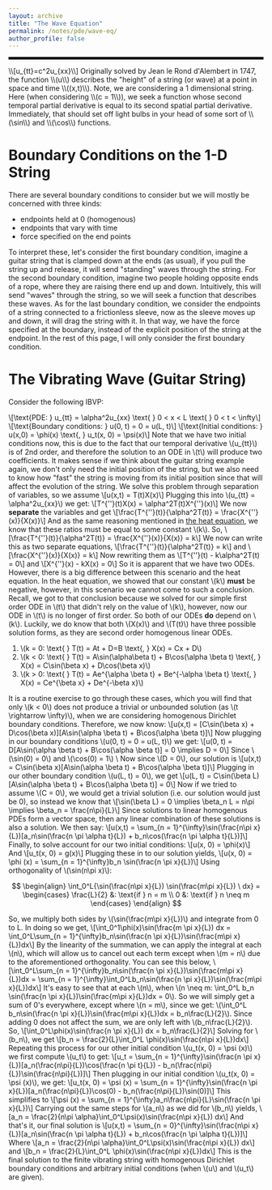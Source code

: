 ```yaml
---
layout: archive
title: "The Wave Equation"
permalink: /notes/pde/wave-eq/
author_profile: false
---
```

<hr style="border: 2px solid black;">
\\[u_{tt}=c^2u_{xx}\\]
Originally solved by Jean le Rond d'Alembert in 1747, the function \\(u\\) describes the "height" of a string (or wave) at a point in space and time \\((x,t)\\). Note, we are considering a 1 dimensional string. Here (when considering \\(c = 1\\)), we seek a function whose second temporal partial derivative is equal to its second spatial partial derivative. Immediately, that should set off light bulbs in your head of some sort of  \\(\sin\\) and \\(\cos\\) functions.

Boundary Conditions on the 1-D String
===
There are several boundary conditions to consider but we will mostly be concerned with three kinds:
 - endpoints held at 0 (homogenous)
 - endpoints that vary with time
 - force specified on the end points

To interpret these, let's consider the first boundary condition, imagine a guitar string that is clamped down at the ends (as usual), if you pull the string up and release, it will send "standing" waves through the string. For the second boundary condition, imagine two people holding opposite ends of a rope, where they are raising there end up and down. Intuitively, this will send "waves" through the string, so we will seek a function that describes these waves. As for the last boundary condition, we consider the endpoints of a string connected to a frictionless sleeve, now as the sleeve moves up and down, it will drag the string with it. In that way, we have the force specified at the boundary, instead of the explicit position of the string at the endpoint. In the rest of this page, I will only consider the first boundary condition.

The Vibrating Wave (Guitar String)
===
Consider the following IBVP:

\\[\text{PDE:  } u_{tt} = \alpha^2u_{xx} \text{     } 0 < x < L  \text{   } 0 < t < \infty\\]
\\[\text{Boundary conditions:  } u(0, t) = 0 = u(L, t)\\]
\\[\text{Initial conditions:  } u(x,0) = \phi(x) \text{,   }  u_t(x, 0) = \psi(x)\\]
Note that we have two initial conditions now, this is due to the fact that our temporal derivative \\(u_{tt}\\) is of 2nd order, and therefore the solution to an ODE in \\(t\\) will produce two coefficients. It makes sense if we think about the guitar string example again, we don't only need the initial position of the string, but we also need to know how "fast" the string is moving from its initial position since that will affect the evolution of the string. We solve this problem through separation of variables, so we assume
\\[u(x,t) = T(t)X(x)\\]
Plugging this into \\(u_{tt} = \alpha^2u_{xx}\\) we get:
\\[T^{\''}(t)X(x) = \alpha^2T(t)X^{\''}(x)\\]
We now **separate** the variables and get
\\[\frac{T^{\''}(t)}{\alpha^2T(t)} = \frac{X^{\''}(x)}{X(x)}\\]
And as the same reasoning mentioned in [the heat equation](heatequation.md), we know that these ratios must be equal to some constant \\(k\\). So,
\\[\frac{T^{\''}(t)}{\alpha^2T(t)} = \frac{X^{\''}(x)}{X(x)} = k\\]
We now can write this as two separate equations,
\\[\frac{T^{\''}(t)}{\alpha^2T(t)} = k\\]
and
\\[\frac{X^{\''}(x)}{X(x)} = k\\]
Now rewriting them as
\\[T^{\''}(t) - k\alpha^2T(t) = 0\\]
and 
\\[X^{\''}(x) - kX(x) = 0\\]
So it is apparent that we have two ODEs. However, there is a big difference between this scenario and the heat equation. In the heat equation, we showed that our constant \\(k\\) **must** be negative, however, in this scenario we cannot come to such a conclusion. Recall, we got to that conclusion because we solved for our simple first order ODE in \\(t\\) that didn't rely on the value of \\(k\\), however, now our ODE in \\(t\\) is no longer of first order. So both of our ODEs **do** depend on \\(k\\). Luckily, we do know that both \\(X(x)\\) and \\(T(t)\\) have three possible solution forms, as they are second order homogenous linear ODEs.

1. \\(k = 0: \text{ } T(t) = At + D=B \text{,   } X(x) = Cx + D\\)
2. \\(k < 0: \text{ } T(t) = A\sin(\alpha\beta t) + B\cos(\alpha \beta t) \text{,     } X(x) = C\sin(\beta x) + D\cos(\beta x)\\)
3. \\(k > 0: \text{ } T(t) = Ae^{\alpha \beta t} + Be^{-\alpha \beta t} \text{,     } X(x) = Ce^{\beta x} + De^{-\beta x}\\)

It is a routine exercise to go through these cases, which you will find that only \\(k < 0\\) does not produce a trivial or unbounded solution (as \\(t \rightarrow \infty)\\), when we are considering homogenous Dirichlet boundary conditions. Therefore, we now know:
\\[u(x,t) = \[C\sin(\beta x) + D\cos(\beta x)\]\[A\sin(\alpha \beta t) + B\cos(\alpha \beta t)\]\\]
Now plugging in our boundary conditions \\(u(0, t) = 0 = u(L, t)\\) we get:
\\[u(0, t) = D\[A\sin(\alpha \beta t) + B\cos(\alpha \beta t)\] = 0 \implies D = 0\\]
Since \\(\sin(0) = 0\\) and \\(\cos(0) = 1\\) \\
Now since \\(D = 0\\),  our solution is
\\[u(x,t) = C\sin(\beta x)\[A\sin(\alpha \beta t) + B\cos(\alpha \beta t)\]\\]
Plugging in our other boundary condition \\(u(L, t) = 0\\), we get
\\[u(L, t) = C\sin(\beta L)\[A\sin(\alpha \beta t) + B\cos(\alpha \beta t)\] = 0\\]
Now if we tried to assume \\(C = 0\\), we would get a trivial solution (i.e. our solution would just be 0), so instead we know that \\[\sin(\beta L) = 0 \implies \beta_n L = n\pi \implies \beta_n = \frac{n\pi}{L}\\]
Since solutions to linear homogenous PDEs form a vector space, then any linear combination of these solutions is also a solution. We then say:
\\[u(x,t) = \sum_{n = 1}^{\infty}\sin(\frac{n\pi x}{L})\[a_n\sin(\frac{n \pi \alpha t}{L}) + b_n\cos(\frac{n \pi \alpha t}{L})\]\\]
Finally, to solve account for our two initial conditions:
\\[u(x, 0) = \phi(x)\\]
And
\\[u_t(x, 0) = g(x)\\]
Plugging these in to our solution yields, 
\\[u(x, 0) = \phi (x) = \sum_{n = 1}^{\infty}b_n \sin(\frac{n \pi x}{L})\\]
Using orthogonality of \\(\sin(n\pi x)\\):

<div style="text-align: center;">
$$
\begin{align}
\int_0^L{\sin(\frac{n\pi x}{L}) \sin(\frac{m\pi x}{L}) \ dx} = 
\begin{cases}
\frac{L}{2} &: \text{if } n = m \\
0 &: \text{if } n \neq m
\end{cases} 
\end{align}
$$
</div>

So, we multiply both sides by \\(\sin(\frac{m\pi x}{L})\\) and integrate from 0 to L. In doing so we get, 
\\[\int_0^1\phi(x)\sin(\frac{m \pi x}{L}) dx = \int_0^L\sum_{n = 1}^{\infty}b_n\sin(\frac{n \pi x}{L})\sin(\frac{m\pi x}{L})dx\\]
By the linearity of the summation, we can apply the integral at each \\(n\\), which will allow us to cancel out each term except when \\(m = n\\) due to the aforementioned orthogonality. You can see this below,
\\[\int_0^L\sum_{n = 1}^{\infty}b_n\sin(\frac{n \pi x}{L})\sin(\frac{m\pi x}{L})dx = \sum_{n = 1}^{\infty}\int_0^Lb_n\sin(\frac{n \pi x}{L})\sin(\frac{m\pi x}{L})dx\\]
It's easy to see that at each \\(n\\), when \\(n \neq m: \int_0^L b_n \sin(\frac{n \pi x}{L})\sin(\frac{m\pi x}{L})dx = 0\\). So we will simply get a sum of 0's everywhere, except where \\(n = m\\), since we get: \\(\int_0^L b_n\sin(\frac{n \pi x}{L})\sin(\frac{m\pi x}{L})dx = b_n\frac{L}{2}\\). Since adding 0 does not affect the sum, we are only left with  \\(b_n\frac{L}{2}\\). So,
\\[\int_0^L\phi(x)\sin(\frac{n \pi x}{L}) dx = b_n\frac{L}{2}\\]
Solving for \\(b_n\\), we get
\\[b_n = \frac{2}{L}\int_0^L \phi(x)\sin(\frac{n\pi x}{L})dx\\]
Repeating this process for our other initial condition \\(u_t(x, 0) = \psi (x)\\) we first compute \\(u_t\\) to get:
\\[u_t = \sum_{n = 1}^{\infty}\sin(\frac{n \pi x}{L})\[a_n(\frac{n\pi}{L})\cos(\frac{n \pi t}{L}) - b_n(\frac{n\pi}{L})\sin(\frac{n\pi}{L})\]\\]
Then plugging in our initial condition \\(u_t(x, 0) = \psi (x)\\), we get:
\\[u_t(x, 0) = \psi (x) = \sum_{n = 1}^{\infty}\sin(\frac{n \pi x}{L})\[a_n(\frac{n\pi}{L})\cos(0) - b_n(\frac{n\pi}{L})\sin(0)\]\\]
This simplifies to
\\[\psi (x) = \sum_{n = 1}^{\infty}a_n\frac{n\pi}{L}\sin(\frac{n \pi x}{L})\\]
Carrying out the same steps for \\(a_n\\) as we did for \\(b_n\\) yields, 
\\[a_n = \frac{2}{n\pi \alpha}\int_0^L\psi(x)\sin(\frac{n\pi x}{L}) dx\\]
And that's it, our final solution is
\\[u(x,t) = \sum_{n = 0}^{\infty}\sin(\frac{n\pi x}{L})\[a_n\sin(\frac{n \pi \alpha t}{L}) + b_n\cos(\frac{n \pi \alpha t}{L})\]\\]
Where 
\\[a_n = \frac{2}{n\pi \alpha}\int_0^L\psi(x)\sin(\frac{n\pi x}{L}) dx\\]
and 
\\[b_n = \frac{2}{L}\int_0^L \phi(x)\sin(\frac{n\pi x}{L})dx\\]
This is the final solution to the finite vibrating string with homogenous Dirichlet boundary conditions and arbitrary initial conditions (when \\(u\\) and \\(u_t\\) are given). 


